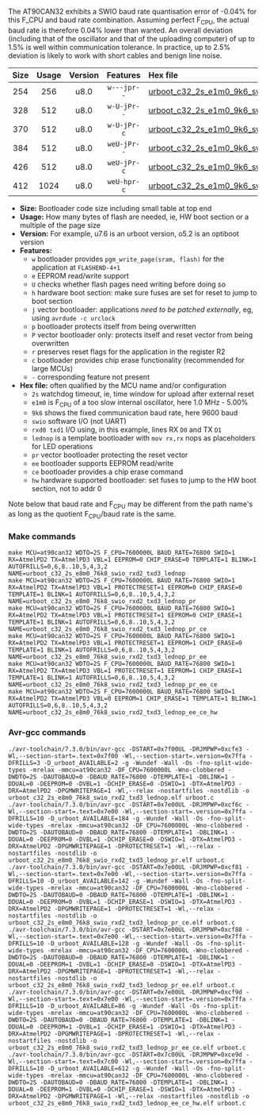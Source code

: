 The AT90CAN32 exhibits a SWIO baud rate quantisation error of -0.04% for this F_CPU and baud rate combination. Assuming perfect F<sub>CPU</sub>, the actual baud rate is therefore 0.04% lower than wanted. An overall deviation (including that of the oscillator and that of the uploading computer) of up to 1.5% is well within communication tolerance. In practice, up to 2.5% deviation is likely to work with short cables and benign line noise.

|Size|Usage|Version|Features|Hex file|
|:-:|:-:|:-:|:-:|:--|
|254|256|u8.0|`w---jpr--`|[urboot_c32_2s_e1m0_9k6_swio_rxd2_txd3_lednop.hex](https://raw.githubusercontent.com/stefanrueger/urboot.hex/main/mcus/at90can32/watchdog_2_s/internal_oscillator_e-5.00%25/%2B1m000000_hz/%2B%2B%2B9k6_baud/uart1_rxd2_txd3/lednop/urboot_c32_2s_e1m0_9k6_swio_rxd2_txd3_lednop.hex)|
|328|512|u8.0|`w-U-jPr--`|[urboot_c32_2s_e1m0_9k6_swio_rxd2_txd3_lednop_pr.hex](https://raw.githubusercontent.com/stefanrueger/urboot.hex/main/mcus/at90can32/watchdog_2_s/internal_oscillator_e-5.00%25/%2B1m000000_hz/%2B%2B%2B9k6_baud/uart1_rxd2_txd3/lednop/urboot_c32_2s_e1m0_9k6_swio_rxd2_txd3_lednop_pr.hex)|
|370|512|u8.0|`w-U-jPr-c`|[urboot_c32_2s_e1m0_9k6_swio_rxd2_txd3_lednop_pr_ce.hex](https://raw.githubusercontent.com/stefanrueger/urboot.hex/main/mcus/at90can32/watchdog_2_s/internal_oscillator_e-5.00%25/%2B1m000000_hz/%2B%2B%2B9k6_baud/uart1_rxd2_txd3/lednop/urboot_c32_2s_e1m0_9k6_swio_rxd2_txd3_lednop_pr_ce.hex)|
|384|512|u8.0|`weU-jPr--`|[urboot_c32_2s_e1m0_9k6_swio_rxd2_txd3_lednop_pr_ee.hex](https://raw.githubusercontent.com/stefanrueger/urboot.hex/main/mcus/at90can32/watchdog_2_s/internal_oscillator_e-5.00%25/%2B1m000000_hz/%2B%2B%2B9k6_baud/uart1_rxd2_txd3/lednop/urboot_c32_2s_e1m0_9k6_swio_rxd2_txd3_lednop_pr_ee.hex)|
|426|512|u8.0|`weU-jPr-c`|[urboot_c32_2s_e1m0_9k6_swio_rxd2_txd3_lednop_pr_ee_ce.hex](https://raw.githubusercontent.com/stefanrueger/urboot.hex/main/mcus/at90can32/watchdog_2_s/internal_oscillator_e-5.00%25/%2B1m000000_hz/%2B%2B%2B9k6_baud/uart1_rxd2_txd3/lednop/urboot_c32_2s_e1m0_9k6_swio_rxd2_txd3_lednop_pr_ee_ce.hex)|
|412|1024|u8.0|`weU-hpr-c`|[urboot_c32_2s_e1m0_9k6_swio_rxd2_txd3_lednop_ee_ce_hw.hex](https://raw.githubusercontent.com/stefanrueger/urboot.hex/main/mcus/at90can32/watchdog_2_s/internal_oscillator_e-5.00%25/%2B1m000000_hz/%2B%2B%2B9k6_baud/uart1_rxd2_txd3/lednop/urboot_c32_2s_e1m0_9k6_swio_rxd2_txd3_lednop_ee_ce_hw.hex)|

- **Size:** Bootloader code size including small table at top end
- **Usage:** How many bytes of flash are needed, ie, HW boot section or a multiple of the page size
- **Version:** For example, u7.6 is an urboot version, o5.2 is an optiboot version
- **Features:**
  + `w` bootloader provides `pgm_write_page(sram, flash)` for the application at `FLASHEND-4+1`
  + `e` EEPROM read/write support
  + `U` checks whether flash pages need writing before doing so
  + `h` hardware boot section: make sure fuses are set for reset to jump to boot section
  + `j` vector bootloader: applications *need to be patched externally*, eg, using `avrdude -c urclock`
  + `p` bootloader protects itself from being overwritten
  + `P` vector bootloader only: protects itself and reset vector from being overwritten
  + `r` preserves reset flags for the application in the register R2
  + `c` bootloader provides chip erase functionality (recommended for large MCUs)
  + `-` corresponding feature not present
- **Hex file:** often qualified by the MCU name and/or configuration
  + `2s` watchdog timeout, ie, time window for upload after external reset
  + `e1m0` is F<sub>CPU</sub> of a too slow internal oscillator, here 1.0 MHz - 5.00%
  + `9k6` shows the fixed communication baud rate, here 9600 baud
  + `swio` software I/O (not UART)
  + `rxd0 txd1` I/O using, in this example, lines RX `D0` and TX `D1`
  + `lednop` is a template bootloader with `mov rx,rx` nops as placeholders for LED operations
  + `pr` vector bootloader protecting the reset vector
  + `ee` bootloader supports EEPROM read/write
  + `ce` bootloader provides a chip erase command
  + `hw` hardware supported bootloader: set fuses to jump to the HW boot section, not to addr 0


Note below that baud rate and F<sub>CPU</sub> may be different from the path name's as long as the quotient F<sub>CPU</sub>/baud rate is the same.

### Make commands
```
make MCU=at90can32 WDTO=2S F_CPU=7600000L BAUD_RATE=76800 SWIO=1 RX=AtmelPD2 TX=AtmelPD3 VBL=1 EEPROM=0 CHIP_ERASE=0 TEMPLATE=1 BLINK=1 AUTOFRILLS=0,6,8..10,5,4,3,2 NAME=urboot_c32_2s_e8m0_76k8_swio_rxd2_txd3_lednop
make MCU=at90can32 WDTO=2S F_CPU=7600000L BAUD_RATE=76800 SWIO=1 RX=AtmelPD2 TX=AtmelPD3 VBL=1 PROTECTRESET=1 EEPROM=0 CHIP_ERASE=0 TEMPLATE=1 BLINK=1 AUTOFRILLS=0,6,8..10,5,4,3,2 NAME=urboot_c32_2s_e8m0_76k8_swio_rxd2_txd3_lednop_pr
make MCU=at90can32 WDTO=2S F_CPU=7600000L BAUD_RATE=76800 SWIO=1 RX=AtmelPD2 TX=AtmelPD3 VBL=1 PROTECTRESET=1 EEPROM=0 CHIP_ERASE=1 TEMPLATE=1 BLINK=1 AUTOFRILLS=0,6,8..10,5,4,3,2 NAME=urboot_c32_2s_e8m0_76k8_swio_rxd2_txd3_lednop_pr_ce
make MCU=at90can32 WDTO=2S F_CPU=7600000L BAUD_RATE=76800 SWIO=1 RX=AtmelPD2 TX=AtmelPD3 VBL=1 PROTECTRESET=1 EEPROM=1 CHIP_ERASE=0 TEMPLATE=1 BLINK=1 AUTOFRILLS=0,6,8..10,5,4,3,2 NAME=urboot_c32_2s_e8m0_76k8_swio_rxd2_txd3_lednop_pr_ee
make MCU=at90can32 WDTO=2S F_CPU=7600000L BAUD_RATE=76800 SWIO=1 RX=AtmelPD2 TX=AtmelPD3 VBL=1 PROTECTRESET=1 EEPROM=1 CHIP_ERASE=1 TEMPLATE=1 BLINK=1 AUTOFRILLS=0,6,8..10,5,4,3,2 NAME=urboot_c32_2s_e8m0_76k8_swio_rxd2_txd3_lednop_pr_ee_ce
make MCU=at90can32 WDTO=2S F_CPU=7600000L BAUD_RATE=76800 SWIO=1 RX=AtmelPD2 TX=AtmelPD3 VBL=0 EEPROM=1 CHIP_ERASE=1 TEMPLATE=1 BLINK=1 AUTOFRILLS=0,6,8..10,5,4,3,2 NAME=urboot_c32_2s_e8m0_76k8_swio_rxd2_txd3_lednop_ee_ce_hw
```

### Avr-gcc commands
```
./avr-toolchain/7.3.0/bin/avr-gcc -DSTART=0x7f00UL -DRJMPWP=0xcfe3 -Wl,--section-start=.text=0x7f00 -Wl,--section-start=.version=0x7ffa -DFRILLS=3 -D_urboot_AVAILABLE=2 -g -Wundef -Wall -Os -fno-split-wide-types -mrelax -mmcu=at90can32 -DF_CPU=7600000L -Wno-clobbered -DWDTO=2S -DAUTOBAUD=0 -DBAUD_RATE=76800 -DTEMPLATE=1 -DBLINK=1 -DDUAL=0 -DEEPROM=0 -DVBL=1 -DCHIP_ERASE=0 -DSWIO=1 -DTX=AtmelPD3 -DRX=AtmelPD2 -DPGMWRITEPAGE=1 -Wl,--relax -nostartfiles -nostdlib -o urboot_c32_2s_e8m0_76k8_swio_rxd2_txd3_lednop.elf urboot.c
./avr-toolchain/7.3.0/bin/avr-gcc -DSTART=0x7e00UL -DRJMPWP=0xcf6c -Wl,--section-start=.text=0x7e00 -Wl,--section-start=.version=0x7ffa -DFRILLS=10 -D_urboot_AVAILABLE=184 -g -Wundef -Wall -Os -fno-split-wide-types -mrelax -mmcu=at90can32 -DF_CPU=7600000L -Wno-clobbered -DWDTO=2S -DAUTOBAUD=0 -DBAUD_RATE=76800 -DTEMPLATE=1 -DBLINK=1 -DDUAL=0 -DEEPROM=0 -DVBL=1 -DCHIP_ERASE=0 -DSWIO=1 -DTX=AtmelPD3 -DRX=AtmelPD2 -DPGMWRITEPAGE=1 -DPROTECTRESET=1 -Wl,--relax -nostartfiles -nostdlib -o urboot_c32_2s_e8m0_76k8_swio_rxd2_txd3_lednop_pr.elf urboot.c
./avr-toolchain/7.3.0/bin/avr-gcc -DSTART=0x7e00UL -DRJMPWP=0xcf81 -Wl,--section-start=.text=0x7e00 -Wl,--section-start=.version=0x7ffa -DFRILLS=10 -D_urboot_AVAILABLE=142 -g -Wundef -Wall -Os -fno-split-wide-types -mrelax -mmcu=at90can32 -DF_CPU=7600000L -Wno-clobbered -DWDTO=2S -DAUTOBAUD=0 -DBAUD_RATE=76800 -DTEMPLATE=1 -DBLINK=1 -DDUAL=0 -DEEPROM=0 -DVBL=1 -DCHIP_ERASE=1 -DSWIO=1 -DTX=AtmelPD3 -DRX=AtmelPD2 -DPGMWRITEPAGE=1 -DPROTECTRESET=1 -Wl,--relax -nostartfiles -nostdlib -o urboot_c32_2s_e8m0_76k8_swio_rxd2_txd3_lednop_pr_ce.elf urboot.c
./avr-toolchain/7.3.0/bin/avr-gcc -DSTART=0x7e00UL -DRJMPWP=0xcf88 -Wl,--section-start=.text=0x7e00 -Wl,--section-start=.version=0x7ffa -DFRILLS=10 -D_urboot_AVAILABLE=128 -g -Wundef -Wall -Os -fno-split-wide-types -mrelax -mmcu=at90can32 -DF_CPU=7600000L -Wno-clobbered -DWDTO=2S -DAUTOBAUD=0 -DBAUD_RATE=76800 -DTEMPLATE=1 -DBLINK=1 -DDUAL=0 -DEEPROM=1 -DVBL=1 -DCHIP_ERASE=0 -DSWIO=1 -DTX=AtmelPD3 -DRX=AtmelPD2 -DPGMWRITEPAGE=1 -DPROTECTRESET=1 -Wl,--relax -nostartfiles -nostdlib -o urboot_c32_2s_e8m0_76k8_swio_rxd2_txd3_lednop_pr_ee.elf urboot.c
./avr-toolchain/7.3.0/bin/avr-gcc -DSTART=0x7e00UL -DRJMPWP=0xcf9d -Wl,--section-start=.text=0x7e00 -Wl,--section-start=.version=0x7ffa -DFRILLS=10 -D_urboot_AVAILABLE=86 -g -Wundef -Wall -Os -fno-split-wide-types -mrelax -mmcu=at90can32 -DF_CPU=7600000L -Wno-clobbered -DWDTO=2S -DAUTOBAUD=0 -DBAUD_RATE=76800 -DTEMPLATE=1 -DBLINK=1 -DDUAL=0 -DEEPROM=1 -DVBL=1 -DCHIP_ERASE=1 -DSWIO=1 -DTX=AtmelPD3 -DRX=AtmelPD2 -DPGMWRITEPAGE=1 -DPROTECTRESET=1 -Wl,--relax -nostartfiles -nostdlib -o urboot_c32_2s_e8m0_76k8_swio_rxd2_txd3_lednop_pr_ee_ce.elf urboot.c
./avr-toolchain/7.3.0/bin/avr-gcc -DSTART=0x7c00UL -DRJMPWP=0xce9d -Wl,--section-start=.text=0x7c00 -Wl,--section-start=.version=0x7ffa -DFRILLS=10 -D_urboot_AVAILABLE=612 -g -Wundef -Wall -Os -fno-split-wide-types -mrelax -mmcu=at90can32 -DF_CPU=7600000L -Wno-clobbered -DWDTO=2S -DAUTOBAUD=0 -DBAUD_RATE=76800 -DTEMPLATE=1 -DBLINK=1 -DDUAL=0 -DEEPROM=1 -DVBL=0 -DCHIP_ERASE=1 -DSWIO=1 -DTX=AtmelPD3 -DRX=AtmelPD2 -DPGMWRITEPAGE=1 -Wl,--relax -nostartfiles -nostdlib -o urboot_c32_2s_e8m0_76k8_swio_rxd2_txd3_lednop_ee_ce_hw.elf urboot.c
```

